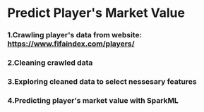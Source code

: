 # Predict Player's Market Value
### 1.Crawling player's data from website: https://www.fifaindex.com/players/
### 2.Cleaning crawled data
### 3.Exploring cleaned data to select nessesary features
### 4.Predicting player's market value with SparkML
